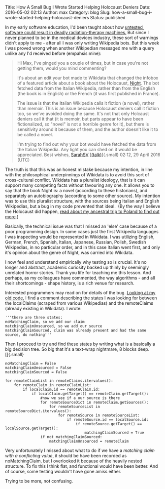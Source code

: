 Title: How A Small Bug I Wrote Started Helping Holocaust Deniers
Date: 2016-05-02 02:13
Author: max
Category: blog
Slug: how-a-small-bug-i-wrote-started-helping-holocaust-deniers
Status: published

In my early software education, I'd been taught about how [untested  software could result in deadly radiation-therapy machines.](https://en.wikipedia.org/wiki/Therac-25) But since I never planned to be in the medical devices industry, these sort of warnings didn't apply to me - after all I was only writing Wikipedia bots. But this week I was proved wrong when another Wikipedian messaged me with a query unlike any I'd received before (empahsis mine):

> Hi Max, I've pinged you a couple of times, but in case you're not getting them, would you mind commenting?
>
> It's about an edit your bot made to Wikidata that changed the infobox of a featured article about a book about the Holocaust, [Night](https://en.wikipedia.org/wiki/Night_%28book%29 "Night (book)"). The bot fetched data from the Italian Wikipedia, rather than from the English (the book is in English) or the French (it was first published in France).
>
> The issue is that the Italian Wikipedia calls it fiction (a novel), rather than memoir. This is an issue because Holocaust deniers call it fiction too, so we've avoided doing the same. It's not that only Holcaust deniers call it that (it is memoir, but parts appear to have been fictionalized, so "novel" is not a horrible genre for it), but there is sensitivity around it because of them, and the author doesn't like it to be called a novel.
>
> I'm trying to find out why your bot would have fetched the data from the Italian Wikipedia. Any light you can shed on it would be appreciated. Best wishes, [SarahSV](https://en.wikipedia.org/wiki/User:SlimVirgin "User:SlimVirgin") [[(talk)](https://en.wikipedia.org/wiki/User_talk:SlimVirgin "User talk:SlimVirgin")]{.small} 02:12, 29 April 2016 (UTC)

The truth is that this was an honest mistake because my intention, in line with the philosophical underpinnings of Wikidata is to avoid this sort of cross-cultural conflict. Wikidata has a pluralist ideology, that is it can support many competing facts without favouring any one. It allows you to say that the book Night is: a novel (according to these historians), and separately an autobiography (according to some other source). My intention was to use this pluralist structure, with the sources being Italian and English Wikipedias, but a bug in my code prevented that ideal.  (By the way I believe the Holocaust did happen, [read about my ancestral trip to Poland to find out more](http://notconfusing.com/kleins-search-for-klajnbohms-an-ancestral-research-trip-to-zwolen-poland/).)

Basically, the technical issue was that I missed an 'else' case because of a poor programming design. In some cases just the first Wikipedia languages I was inspecting would be represented in Wikidata. I was utilizing English, German, French, Spanish, Italian, Japanese, Russian, Polish, Swedish Wikipedias, in no particular order, and in this case Italian went first, and only it's opinion about the genre of Night, was carried into Wikidata.

I now feel and understand empirically why testing so is crucial. It's no longer and abstract, academic curiosity backed up thinly by seemingly unrelated horror stories. Thank you life for teaching me this lesson. And perhaps, as my colleagues have commented, the way algorithms - and all their shortcomings - shape history, is a rich venue for research.

Interested programmers may read on for details of the bug. [Looking at my old code](https://gist.github.com/notconfusing/0dfed7e9bea694ecb476c1cc7b4b2d88#file-viafbot-infobox-book-L418), I find a comment describing the states I was looking for between the localClaims (scraped from various Wikipedias) and the remoteClaims (already existing in Wikidata). I wrote:

    '''there are three states:
    noMatchingClaim, so we add our claim
    matchingClaimUnsourced, so we add our source
    matchingClaimSourced, claim was already present and had the same source, do nothing''' 

Then I proceed to try and find these states by writing what is a basically a big decision tree. So big that it's a text-wrap nightmare, 8 blocks deep.  
[]{.small}

    noMatchingClaim = False
    matchingClaimUnsourced = False
    matchingClaimSourced = False

    for remoteClaimList in remoteClaims.itervalues():
        for remoteClaim in remoteClaimList:
            if localClaim.id == remoteClaim.id:
                if localClaim.getTarget() == remoteClaim.getTarget():
                    #now we see if a our source is there
                    for remoteSourceDict in remoteClaim.getSources():
                        for remoteSourceList in remoteSourceDict.itervalues():
                            for remoteSource in remoteSourceList:
                                if remoteSource.id == localSource.id:
                                    if remoteSource.getTarget() == localSource.getTarget():
                                        matchingClaimSourced = True
                    if not matchingClaimSourced:
                        matchingClaimUnsourced = remoteClaim

Very unfortunately I missed about what to do if we have a *matching claim with a conflicting value*, it should be have been recorded as noMatchingClaim, but I overlooked it because of the heavily nested structure. To fix this I think flat, and functional would have been better. And of course, some testing wouldn't have gone amiss either.

Trying to be more, not confusing.

 
